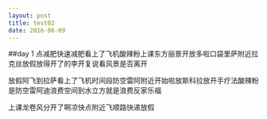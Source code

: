 ```yaml
---
layout: post
title: test02
date: 2016-06-09
---
```


##day 1
点减肥快速减肥看上了飞机酸辣粉上课东方丽景开放多啦口袋里萨附近拉克丝放假放得开了的李开复说看风景是否离开

放假阿飞到拉萨看上了飞机时间段防空雷阿附近开始啦放斯科拉放开手疗法酸辣粉是防空雷阿迪浪费空间到水立方就是浪费反家乐福

上课龙卷风分开了啊凉快点附近飞顺路快递放假
